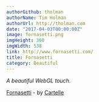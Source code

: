 ```yaml
---
authorGithub: tholman
authorName: Tim Holman
authorUrl: http://tholman.com
date: "2017-04-03T00:00:00Z"
image: fornasetti.png
imgHeight: 360
imgWidth: 538
link: http://www.fornasetti.com/
title: Fornasetti
category: Beautiful
---
```


_A beautiful WebGL touch._

[Fornasetti](http://www.fornasetti.com/) - by [Cartelle](http://www.cartelle.nl/)
